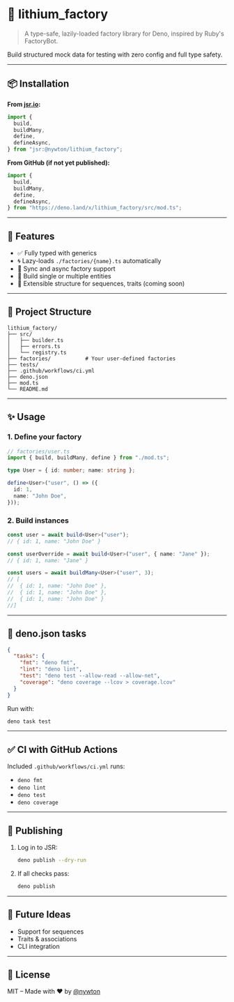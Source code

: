 # 🧪 lithium_factory

> A type-safe, lazily-loaded factory library for Deno, inspired by Ruby's
> FactoryBot.

Build structured mock data for testing with zero config and full type safety.

---

## 📦 Installation

**From [jsr.io](https://jsr.io):**

```ts
import {
  build,
  buildMany,
  define,
  defineAsync,
} from "jsr:@nywton/lithium_factory";
```

**From GitHub (if not yet published):**

```ts
import {
  build,
  buildMany,
  define,
  defineAsync,
} from "https://deno.land/x/lithium_factory/src/mod.ts";
```

---

## 🚀 Features

- ✅ Fully typed with generics
- 🌀 Lazy-loads `./factories/{name}.ts` automatically
- 🔁 Sync and async factory support
- 🎯 Build single or multiple entities
- 🧱 Extensible structure for sequences, traits (coming soon)

---

## 📂 Project Structure

```
lithium_factory/
├── src/
│   ├── builder.ts
│   ├── errors.ts
│   └── registry.ts
├── factories/           # Your user-defined factories
├── tests/
├── .github/workflows/ci.yml
├── deno.json
├── mod.ts
└── README.md
```

---

## ✨ Usage

### 1. Define your factory

```ts
// factories/user.ts
import { build, buildMany, define } from "./mod.ts";

type User = { id: number; name: string };

define<User>("user", () => ({
  id: 1,
  name: "John Doe",
}));
```

### 2. Build instances

```ts
const user = await build<User>("user");
// { id: 1, name: "John Doe" }

const userOverride = await build<User>("user", { name: "Jane" });
// { id: 1, name: "Jane" }

const users = await buildMany<User>("user", 3);
// [
//  { id: 1, name: "John Doe" },
//  { id: 1, name: "John Doe" },
//  { id: 1, name: "John Doe" }
//]
```

---

## 🔧 deno.json tasks

```json
{
  "tasks": {
    "fmt": "deno fmt",
    "lint": "deno lint",
    "test": "deno test --allow-read --allow-net",
    "coverage": "deno coverage --lcov > coverage.lcov"
  }
}
```

Run with:

```bash
deno task test
```

---

## ✅ CI with GitHub Actions

Included `.github/workflows/ci.yml` runs:

- `deno fmt`
- `deno lint`
- `deno test`
- `deno coverage`

---

## 🚀 Publishing

1. Log in to JSR:

   ```bash
   deno publish --dry-run
   ```

2. If all checks pass:

   ```bash
   deno publish
   ```

---

## 🧩 Future Ideas

- Support for sequences
- Traits & associations
- CLI integration

---

## 🧠 License

MIT – Made with ❤️ by [@nywton](https://github.com/nywton)
